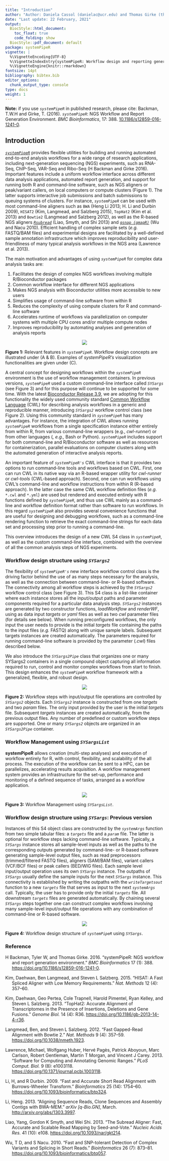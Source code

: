 ```yaml
---
title: "Introduction" 
author: "Author: Daniela Cassol (danielac@ucr.edu) and Thomas Girke (thomas.girke@ucr.edu)"
date: "Last update: 22 February, 2021" 
output:
  BiocStyle::html_document:
    toc_float: true
    code_folding: show
  BiocStyle::pdf_document: default
package: systemPipeR
vignette: |
  %\VignetteEncoding{UTF-8}
  %\VignetteIndexEntry{systemPipeR: Workflow design and reporting generation environment}
  %\VignetteEngine{knitr::rmarkdown}
fontsize: 14pt
bibliography: bibtex.bib
editor_options: 
  chunk_output_type: console
type: docs
weight: 1
---
```


<!--
- Compile from command-line
Rscript -e "rmarkdown::render('systemPipeR.Rmd', c('BiocStyle::html_document'), clean=F); knitr::knit('systemPipeR.Rmd', tangle=TRUE)"; Rscript ../md2jekyll.R systemPipeR.knit.md 2; Rscript -e "rmarkdown::render('systemPipeR.Rmd', c('BiocStyle::pdf_document'))"
-->
<script type="text/javascript">
document.addEventListener("DOMContentLoaded", function() {
  document.querySelector("h1").className = "title";
});
</script>
<script type="text/javascript">
document.addEventListener("DOMContentLoaded", function() {
  var links = document.links;  
  for (var i = 0, linksLength = links.length; i < linksLength; i++)
    if (links[i].hostname != window.location.hostname)
      links[i].target = '_blank';
});
</script>

**Note:** if you use *`systemPipeR`* in published research, please cite:
Backman, T.W.H and Girke, T. (2016). *`systemPipeR`*: NGS Workflow and Report Generation Environment. *BMC Bioinformatics*, 17: 388. [10.1186/s12859-016-1241-0](https://doi.org/10.1186/s12859-016-1241-0).

## Introduction

[*`systemPipeR`*](http://www.bioconductor.org/packages/devel/bioc/html/systemPipeR.html) provides flexible utilities for building and running automated end-to-end analysis workflows for a wide range of research applications, including next-generation sequencing (NGS) experiments, such as RNA-Seq, ChIP-Seq, VAR-Seq and Ribo-Seq (H Backman and Girke 2016). Important features include a uniform workflow interface across different data analysis applications, automated report generation, and support for running both R and command-line software, such as NGS aligners or peak/variant callers, on local computers or compute clusters (Figure 1). The latter supports interactive job submissions and batch submissions to queuing systems of clusters. For instance, *`systemPipeR`* can be used with most command-line aligners such as `BWA` (Heng Li 2013; H. Li and Durbin 2009), `HISAT2` (Kim, Langmead, and Salzberg 2015), `TopHat2` (Kim et al. 2013) and `Bowtie2` (Langmead and Salzberg 2012), as well as the R-based NGS aligners [*`Rsubread`*](http://www.bioconductor.org/packages/devel/bioc/html/Rsubread.html) (Liao, Smyth, and Shi 2013) and [*`gsnap (gmapR)`*](http://www.bioconductor.org/packages/devel/bioc/html/gmapR.html) (Wu and Nacu 2010). Efficient handling of complex sample sets (*e.g.* FASTQ/BAM files) and experimental designs are facilitated by a well-defined sample annotation infrastructure which improves reproducibility and user-friendliness of many typical analysis workflows in the NGS area (Lawrence et al. 2013).

The main motivation and advantages of using *`systemPipeR`* for complex data analysis tasks are:

1.  Facilitates the design of complex NGS workflows involving multiple R/Bioconductor packages
2.  Common workflow interface for different NGS applications
3.  Makes NGS analysis with Bioconductor utilities more accessible to new users
4.  Simplifies usage of command-line software from within R
5.  Reduces the complexity of using compute clusters for R and command-line software
6.  Accelerates runtime of workflows via parallelization on computer systems with multiple CPU cores and/or multiple compute nodes
7.  Improves reproducibility by automating analyses and generation of analysis reports

<center>
<img src="utilities.png">
</center>

**Figure 1:** Relevant features in *`systemPipeR`*.
Workflow design concepts are illustrated under (A & B). Examples of
*systemPipeR’s* visualization functionalities are given under (C). </br>

A central concept for designing workflows within the *`systemPipeR`* environment
is the use of workflow management containers. In previous versions, *`systemPipeR`*
used a custom command-line interface called *`SYSargs`* (see Figure 3) and for
this purpose will continue to be supported for some time. With the latest [Bioconductor Release 3.9](http://www.bioconductor.org/packages/release/bioc/html/systemPipeR.html),
we are adopting for this functionality the widely used community standard
[Common Workflow Language](https://www.commonwl.org/) (CWL) for describing
analysis workflows in a generic and reproducible manner, introducing *`SYSargs2`*
workflow control class (see Figure 2). Using this community standard in *`systemPipeR`*
has many advantages. For instance, the integration of CWL allows running *`systemPipeR`*
workflows from a single specification instance either entirely from within R, from various command-line
wrappers (e.g., *cwl-runner*) or from other languages (*, e.g.,* Bash or Python).
*`systemPipeR`* includes support for both command-line and R/Bioconductor software
as well as resources for containerization, parallel evaluations on computer clusters
along with the automated generation of interactive analysis reports.

An important feature of *`systemPipeR's`* CWL interface is that it provides two
options to run command-line tools and workflows based on CWL. First, one can
run CWL in its native way via an R-based wrapper utility for *cwl-runner* or
*cwl-tools* (CWL-based approach). Second, one can run workflows using CWL’s
command-line and workflow instructions from within R (R-based approach). In the
latter case the same CWL workflow definition files (*e.g.* `*.cwl` and `*.yml`)
are used but rendered and executed entirely with R functions defined by
*`systemPipeR`*, and thus use CWL mainly as a command-line and workflow
definition format rather than software to run workflows. In this regard
*`systemPipeR`* also provides several convenience functions that are useful for
designing and debugging workflows, such as a command-line rendering function to
retrieve the exact command-line strings for each data set and processing step
prior to running a command-line.

This overview introduces the design of a new CWL S4 class in *`systemPipeR`*,
as well as the custom command-line interface, combined with the overview of all
the common analysis steps of NGS experiments.

### Workflow design structure using *`SYSargs2`*

The flexibility of *`systemPipeR's`* new interface workflow control class is the driving factor behind
the use of as many steps necessary for the analysis, as well as the connection
between command-line- or R-based software. The connectivity among all
workflow steps is achieved by the *`SYSargs2`* workflow control class (see Figure 3).
This S4 class is a list-like container where each instance stores all the
input/output paths and parameter components required for a particular data
analysis step. *`SYSargs2`* instances are generated by two constructor
functions, *loadWorkflow* and *renderWF*, using as data input *targets* or
*yaml* files as well as two *cwl* parameter files (for details see below). When
running preconfigured workflows, the only input the user needs to provide is
the initial *targets* file containing the paths to the input files (*e.g.*
FASTQ) along with unique sample labels. Subsequent targets instances are
created automatically. The parameters required for running command-line
software is provided by the parameter (*.cwl*) files described below.

We also introduce the *`SYSargs2Pipe`* class that organizes one or many
SYSargs2 containers in a single compound object capturing all information
required to run, control and monitor complex workflows from start to finish. This
design enhances the *`systemPipeR`* workflow framework with a generalized,
flexible, and robust design.

<center>
<img src="SYS_WF.png">
</center>

**Figure 2:** Workflow steps with input/output file operations are controlled by
*`SYSargs2`* objects. Each *`SYSargs2`* instance is constructed from one *targets*
and two *param* files. The only input provided by the user is the initial *targets*
file. Subsequent *targets* instances are created automatically, from the previous
output files. Any number of predefined or custom workflow steps are supported. One
or many *`SYSargs2`* objects are organized in an *`SYSargs2Pipe`* container.

### Workflow Management using *`SYSargsList`*

**systemPipeR** allows creation (multi-step analyses) and execution of workflow entirely for R, with control, flexibility, and scalability of the all process. The execution of the workflow can be sent to a HPC, can be parallelizes, accelerating results acquisition. A workflow management system provides an infrastructure for the set-up, performance and monitoring of a defined sequence of tasks, arranged as a workflow application.

<center>
<img src="sysargslist.png">
</center>

**Figure 3:** Workflow Management using *`SYSargsList`*.

### Workflow design structure using *`SYSargs`*: Previous version

Instances of this S4 object class are constructed by the *`systemArgs`* function
from two simple tabular files: a *`targets`* file and a *`param`* file. The latter
is optional for workflow steps lacking command-line software. Typically, a
*`SYSargs`* instance stores all sample-level inputs as well as the paths to the
corresponding outputs generated by command-line- or R-based software generating
sample-level output files, such as read preprocessors (trimmed/filtered FASTQ
files), aligners (SAM/BAM files), variant callers (VCF/BCF files) or peak callers
(BED/WIG files). Each sample level input/output operation uses its own *`SYSargs`*
instance. The outpaths of *`SYSargs`* usually define the sample inputs for the
next *`SYSargs`* instance. This connectivity is established by writing the
outpaths with the *`writeTargetsout`* function to a new *`targets`* file that
serves as input to the next *`systemArgs`* call. Typically, the user has to
provide only the initial *`targets`* file. All downstream *`targets`* files are
generated automatically. By chaining several *`SYSargs`* steps together one can
construct complex workflows involving many sample-level input/output file
operations with any combination of command-line or R-based software.

<center>
<img src="SystemPipeR_Workflow.png">
</center>

**Figure 4:** Workflow design structure of *`systemPipeR`* using *`SYSargs`*.

### Reference

<div id="refs" class="references csl-bib-body hanging-indent">

<div id="ref-H_Backman2016-bt" class="csl-entry">

H Backman, Tyler W, and Thomas Girke. 2016. “<span class="nocase">systemPipeR: NGS workflow and report generation environment</span>.” *BMC Bioinformatics* 17 (1): 388. <https://doi.org/10.1186/s12859-016-1241-0>.

</div>

<div id="ref-Kim2015-ve" class="csl-entry">

Kim, Daehwan, Ben Langmead, and Steven L Salzberg. 2015. “HISAT: A Fast Spliced Aligner with Low Memory Requirements.” *Nat. Methods* 12 (4): 357–60.

</div>

<div id="ref-Kim2013-vg" class="csl-entry">

Kim, Daehwan, Geo Pertea, Cole Trapnell, Harold Pimentel, Ryan Kelley, and Steven L Salzberg. 2013. “TopHat2: Accurate Alignment of Transcriptomes in the Presence of Insertions, Deletions and Gene Fusions.” *Genome Biol.* 14 (4): R36. <https://doi.org/10.1186/gb-2013-14-4-r36>.

</div>

<div id="ref-Langmead2012-bs" class="csl-entry">

Langmead, Ben, and Steven L Salzberg. 2012. “Fast Gapped-Read Alignment with Bowtie 2.” *Nat. Methods* 9 (4): 357–59. <https://doi.org/10.1038/nmeth.1923>.

</div>

<div id="ref-Lawrence2013-kt" class="csl-entry">

Lawrence, Michael, Wolfgang Huber, Hervé Pagès, Patrick Aboyoun, Marc Carlson, Robert Gentleman, Martin T Morgan, and Vincent J Carey. 2013. “Software for Computing and Annotating Genomic Ranges.” *PLoS Comput. Biol.* 9 (8): e1003118. <https://doi.org/10.1371/journal.pcbi.1003118>.

</div>

<div id="ref-Li2009-oc" class="csl-entry">

Li, H, and R Durbin. 2009. “Fast and Accurate Short Read Alignment with Burrows-Wheeler Transform.” *Bioinformatics* 25 (14): 1754–60. <https://doi.org/10.1093/bioinformatics/btp324>.

</div>

<div id="ref-Li2013-oy" class="csl-entry">

Li, Heng. 2013. “Aligning Sequence Reads, Clone Sequences and Assembly Contigs with BWA-MEM.” *arXiv \[q-Bio.GN\]*, March. <http://arxiv.org/abs/1303.3997>.

</div>

<div id="ref-Liao2013-bn" class="csl-entry">

Liao, Yang, Gordon K Smyth, and Wei Shi. 2013. “The Subread Aligner: Fast, Accurate and Scalable Read Mapping by Seed-and-Vote.” *Nucleic Acids Res.* 41 (10): e108. <https://doi.org/10.1093/nar/gkt214>.

</div>

<div id="ref-Wu2010-iq" class="csl-entry">

Wu, T D, and S Nacu. 2010. “Fast and <span class="nocase">SNP-tolerant</span> Detection of Complex Variants and Splicing in Short Reads.” *Bioinformatics* 26 (7): 873–81. <https://doi.org/10.1093/bioinformatics/btq057>.

</div>

</div>
